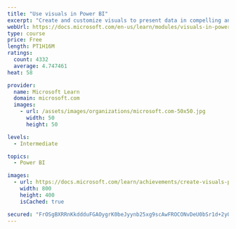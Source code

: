 ```yaml
---
title: "Use visuals in Power BI"
excerpt: "Create and customize visuals to present data in compelling and insightful ways."
webUrl: https://docs.microsoft.com/en-us/learn/modules/visuals-in-power-bi/
type: course
price: Free
length: PT1H16M
ratings:
  count: 4332
  average: 4.747461
heat: 58

provider:
  name: Microsoft Learn
  domain: microsoft.com
  images:
    - url: /assets/images/organizations/microsoft.com-50x50.jpg
      width: 50
      height: 50

levels:
  - Intermediate

topics:
  - Power BI

images:
  - url: https://docs.microsoft.com/learn/achievements/create-visuals-power-bi-desktop-social.png
    width: 800
    height: 400
    isCached: true

secured: "FrOSgBXRRnKkddduFGAOygrK0beJyynb25xg9scAwFROCONvDeU0bSr1d+2yOtnm/lz6XfnV1PWOIzkzSUT8jlpYLKQrKub2yZX02tcqH7Cgn30F+hQbFDB/NpfJiruA+LtclWiUyCPBmKeOlchBqXz1nO1Ru+5C6rV3gqWt07PNdR8yi5TIDfhFbUvZ/SYa51Nhu7ormuX+phApoahhbUeQcmBwYc/yOs0U4kBsXnuXDIFqu2Z22XSyqMT6NfO8nJ+FhClxzThnM90dpzLXGlt7pdAK7pJoYCQX0AgB/EVpugoP9E4UWrC7mcj41M+RDKL0P6ORFl9rCSE74zcQ7b0OjKdpJxiVilvcEPX6KSjL/cPYjIaBSzl0g+UfoFZeDi1s8//lqO3QjzX7KDxowNaW0DoAbmR75l5wEvspXTY=;9Wmugf9Jcivl5AS9qV9y3g=="
---
```


